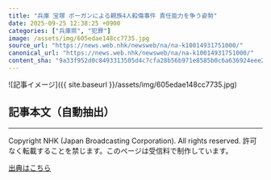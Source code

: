 ```yaml
---
title: "兵庫 宝塚 ボーガンによる親族4人殺傷事件 責任能力を争う姿勢"
date: 2025-09-25 12:38:25 +0900
categories: ["兵庫県", "犯罪"]
image: /assets/img/605edae148cc7735.jpg
source_url: "https://news.web.nhk/newsweb/na/na-k10014931751000/"
canonical_url: "https://news.web.nhk/newsweb/na/na-k10014931751000/"
content_sha: "9a33f952d0c8493313505d4c7cfa28b56b971e8585b0c6a636924eee2c6488a0"
---
```


![記事イメージ]({{ site.baseurl }}/assets/img/605edae148cc7735.jpg)

## 記事本文（自動抽出）
<div><div class="_13tndsj2"><nav aria-label="フッターサイトナビゲーション" class="_13tndsj4"></nav><hr class="esl7kn2s esl7kn1l esl7kn1n _14xli2ae"><p class="esl7kn2s esl7kn1m esl7kn1o _1yvk0f68 _1lugom81">Copyright NHK (Japan Broadcasting Corporation). All rights reserved. 許可なく転載することを禁じます。このページは受信料で制作しています。</p></div></div>

[出典はこちら](https://news.web.nhk/newsweb/na/na-k10014931751000/)
